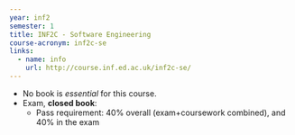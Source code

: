 ```yaml
---
year: inf2
semester: 1
title: INF2C - Software Engineering
course-acronym: inf2c-se
links:
  - name: info
    url: http://course.inf.ed.ac.uk/inf2c-se/
---
```

- No book is _essential_ for this course.
- Exam, **closed book**:
  - Pass requirement: 40% overall (exam+coursework combined), and 40% in the exam
